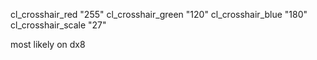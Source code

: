cl_crosshair_red "255"
cl_crosshair_green "120"
cl_crosshair_blue "180"
cl_crosshair_scale "27"

most likely on dx8
